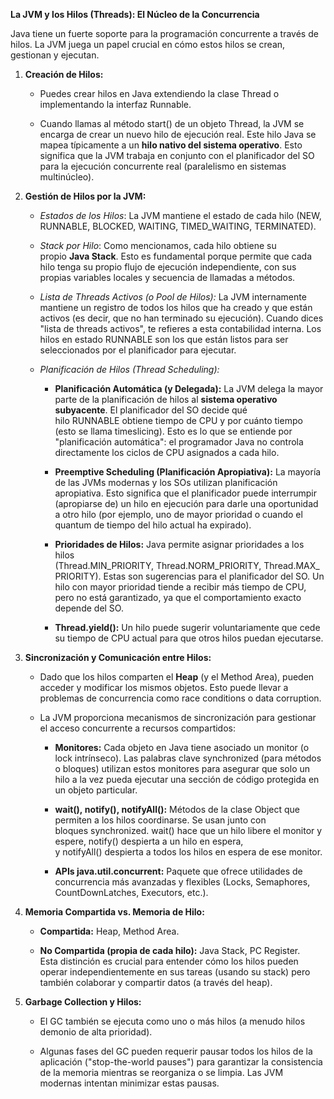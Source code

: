 **La JVM y los Hilos (Threads): El Núcleo de la Concurrencia**

Java tiene un fuerte soporte para la programación concurrente a través de hilos. La JVM juega un papel crucial en cómo estos hilos se crean, gestionan y ejecutan.

1. **Creación de Hilos:**
    
    - Puedes crear hilos en Java extendiendo la clase Thread o implementando la interfaz Runnable.
        
    - Cuando llamas al método start() de un objeto Thread, la JVM se encarga de crear un nuevo hilo de ejecución real. Este hilo Java se mapea típicamente a un **hilo nativo del sistema operativo**. Esto significa que la JVM trabaja en conjunto con el planificador del SO para la ejecución concurrente real (paralelismo en sistemas multinúcleo).
        
2. **Gestión de Hilos por la JVM:**
    
    - *Estados de los Hilos*: La JVM mantiene el estado de cada hilo (NEW, RUNNABLE, BLOCKED, WAITING, TIMED_WAITING, TERMINATED).
        
    - *Stack por Hilo*: Como mencionamos, cada hilo obtiene su propio **Java Stack**. Esto es fundamental porque permite que cada hilo tenga su propio flujo de ejecución independiente, con sus propias variables locales y secuencia de llamadas a métodos.
        
    - *Lista de Threads Activos (o Pool de Hilos):* La JVM internamente mantiene un registro de todos los hilos que ha creado y que están activos (es decir, que no han terminado su ejecución). Cuando dices "lista de threads activos", te refieres a esta contabilidad interna. Los hilos en estado RUNNABLE son los que están listos para ser seleccionados por el planificador para ejecutar.
        
    - *Planificación de Hilos (Thread Scheduling):*
        
        - **Planificación Automática (y Delegada):** La JVM delega la mayor parte de la planificación de hilos al **sistema operativo subyacente**. El planificador del SO decide qué hilo RUNNABLE obtiene tiempo de CPU y por cuánto tiempo (esto se llama timeslicing). Esto es lo que se entiende por "planificación automática": el programador Java no controla directamente los ciclos de CPU asignados a cada hilo.
            
        - **Preemptive Scheduling (Planificación Apropiativa):** La mayoría de las JVMs modernas y los SOs utilizan planificación apropiativa. Esto significa que el planificador puede interrumpir (apropiarse de) un hilo en ejecución para darle una oportunidad a otro hilo (por ejemplo, uno de mayor prioridad o cuando el quantum de tiempo del hilo actual ha expirado).
            
        - **Prioridades de Hilos:** Java permite asignar prioridades a los hilos (Thread.MIN_PRIORITY, Thread.NORM_PRIORITY, Thread.MAX_PRIORITY). Estas son sugerencias para el planificador del SO. Un hilo con mayor prioridad tiende a recibir más tiempo de CPU, pero no está garantizado, ya que el comportamiento exacto depende del SO.
            
        - **Thread.yield():** Un hilo puede sugerir voluntariamente que cede su tiempo de CPU actual para que otros hilos puedan ejecutarse.
            
3. **Sincronización y Comunicación entre Hilos:**
    
    - Dado que los hilos comparten el **Heap** (y el Method Area), pueden acceder y modificar los mismos objetos. Esto puede llevar a problemas de concurrencia como race conditions o data corruption.
        
    - La JVM proporciona mecanismos de sincronización para gestionar el acceso concurrente a recursos compartidos:
        
        - **Monitores:** Cada objeto en Java tiene asociado un monitor (o lock intrínseco). Las palabras clave synchronized (para métodos o bloques) utilizan estos monitores para asegurar que solo un hilo a la vez pueda ejecutar una sección de código protegida en un objeto particular.
            
        - **wait(), notify(), notifyAll():** Métodos de la clase Object que permiten a los hilos coordinarse. Se usan junto con bloques synchronized. wait() hace que un hilo libere el monitor y espere, notify() despierta a un hilo en espera, y notifyAll() despierta a todos los hilos en espera de ese monitor.
            
        - **APIs java.util.concurrent:** Paquete que ofrece utilidades de concurrencia más avanzadas y flexibles (Locks, Semaphores, CountDownLatches, Executors, etc.).
            
4. **Memoria Compartida vs. Memoria de Hilo:**
    
    - **Compartida:** Heap, Method Area.
        
    - **No Compartida (propia de cada hilo):** Java Stack, PC Register.  
        Esta distinción es crucial para entender cómo los hilos pueden operar independientemente en sus tareas (usando su stack) pero también colaborar y compartir datos (a través del heap).
        
5. **Garbage Collection y Hilos:**
    
    - El GC también se ejecuta como uno o más hilos (a menudo hilos demonio de alta prioridad).
        
    - Algunas fases del GC pueden requerir pausar todos los hilos de la aplicación ("stop-the-world pauses") para garantizar la consistencia de la memoria mientras se reorganiza o se limpia. Las JVM modernas intentan minimizar estas pausas.